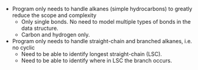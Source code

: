 - Program only needs to handle alkanes (simple hydrocarbons) to greatly reduce the scope and complexity
  - Only single bonds. No need to model multiple types of bonds in the data structure.
  - Carbon and hydrogen only.
- Program only needs to handle straight-chain and branched alkanes, i.e. no cyclic
  - Need to be able to identify longest straight-chain (LSC).
  - Need to be able to identify where in LSC the branch occurs.
